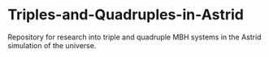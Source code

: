 # Triples-and-Quadruples-in-Astrid
Repository for research into triple and quadruple MBH systems in the Astrid simulation of the universe.
